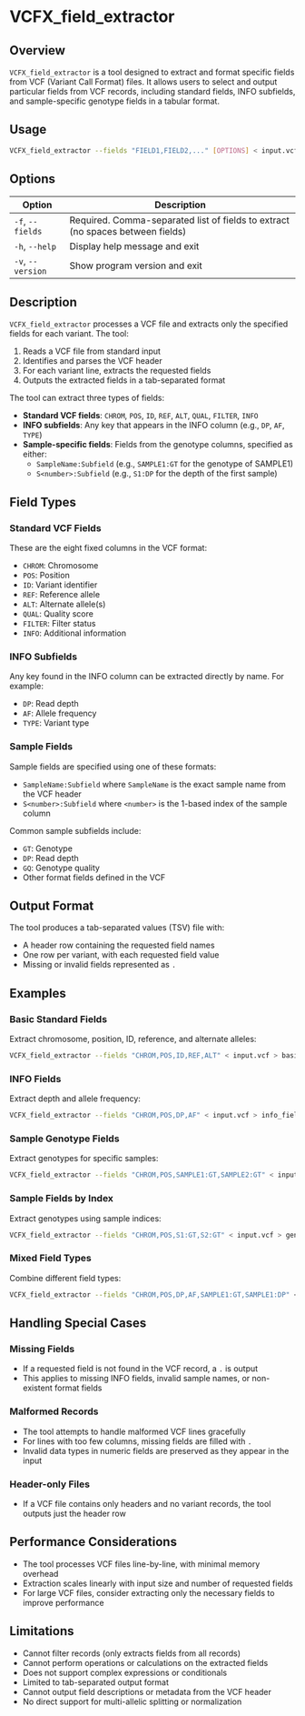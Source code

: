 # VCFX_field_extractor

## Overview
`VCFX_field_extractor` is a tool designed to extract and format specific fields from VCF (Variant Call Format) files. It allows users to select and output particular fields from VCF records, including standard fields, INFO subfields, and sample-specific genotype fields in a tabular format.

## Usage
```bash
VCFX_field_extractor --fields "FIELD1,FIELD2,..." [OPTIONS] < input.vcf > output.tsv
```

## Options
| Option | Description |
|--------|-------------|
| `-f`, `--fields` | Required. Comma-separated list of fields to extract (no spaces between fields) |
| `-h`, `--help` | Display help message and exit |
| `-v`, `--version` | Show program version and exit |

## Description
`VCFX_field_extractor` processes a VCF file and extracts only the specified fields for each variant. The tool:

1. Reads a VCF file from standard input
2. Identifies and parses the VCF header
3. For each variant line, extracts the requested fields
4. Outputs the extracted fields in a tab-separated format

The tool can extract three types of fields:
- **Standard VCF fields**: `CHROM`, `POS`, `ID`, `REF`, `ALT`, `QUAL`, `FILTER`, `INFO`
- **INFO subfields**: Any key that appears in the INFO column (e.g., `DP`, `AF`, `TYPE`)
- **Sample-specific fields**: Fields from the genotype columns, specified as either:
  - `SampleName:Subfield` (e.g., `SAMPLE1:GT` for the genotype of SAMPLE1)
  - `S<number>:Subfield` (e.g., `S1:DP` for the depth of the first sample)

## Field Types

### Standard VCF Fields
These are the eight fixed columns in the VCF format:
- `CHROM`: Chromosome
- `POS`: Position
- `ID`: Variant identifier
- `REF`: Reference allele
- `ALT`: Alternate allele(s)
- `QUAL`: Quality score
- `FILTER`: Filter status
- `INFO`: Additional information

### INFO Subfields
Any key found in the INFO column can be extracted directly by name. For example:
- `DP`: Read depth
- `AF`: Allele frequency
- `TYPE`: Variant type

### Sample Fields
Sample fields are specified using one of these formats:
- `SampleName:Subfield` where `SampleName` is the exact sample name from the VCF header
- `S<number>:Subfield` where `<number>` is the 1-based index of the sample column

Common sample subfields include:
- `GT`: Genotype
- `DP`: Read depth
- `GQ`: Genotype quality
- Other format fields defined in the VCF

## Output Format
The tool produces a tab-separated values (TSV) file with:
- A header row containing the requested field names
- One row per variant, with each requested field value
- Missing or invalid fields represented as `.`

## Examples

### Basic Standard Fields
Extract chromosome, position, ID, reference, and alternate alleles:
```bash
VCFX_field_extractor --fields "CHROM,POS,ID,REF,ALT" < input.vcf > basic_fields.tsv
```

### INFO Fields
Extract depth and allele frequency:
```bash
VCFX_field_extractor --fields "CHROM,POS,DP,AF" < input.vcf > info_fields.tsv
```

### Sample Genotype Fields
Extract genotypes for specific samples:
```bash
VCFX_field_extractor --fields "CHROM,POS,SAMPLE1:GT,SAMPLE2:GT" < input.vcf > genotypes.tsv
```

### Sample Fields by Index
Extract genotypes using sample indices:
```bash
VCFX_field_extractor --fields "CHROM,POS,S1:GT,S2:GT" < input.vcf > genotypes_by_index.tsv
```

### Mixed Field Types
Combine different field types:
```bash
VCFX_field_extractor --fields "CHROM,POS,DP,AF,SAMPLE1:GT,SAMPLE1:DP" < input.vcf > mixed_fields.tsv
```

## Handling Special Cases

### Missing Fields
- If a requested field is not found in the VCF record, a `.` is output
- This applies to missing INFO fields, invalid sample names, or non-existent format fields

### Malformed Records
- The tool attempts to handle malformed VCF lines gracefully
- For lines with too few columns, missing fields are filled with `.`
- Invalid data types in numeric fields are preserved as they appear in the input

### Header-only Files
- If a VCF file contains only headers and no variant records, the tool outputs just the header row

## Performance Considerations
- The tool processes VCF files line-by-line, with minimal memory overhead
- Extraction scales linearly with input size and number of requested fields
- For large VCF files, consider extracting only the necessary fields to improve performance

## Limitations
- Cannot filter records (only extracts fields from all records)
- Cannot perform operations or calculations on the extracted fields
- Does not support complex expressions or conditionals
- Limited to tab-separated output format
- Cannot output field descriptions or metadata from the VCF header
- No direct support for multi-allelic splitting or normalization 
